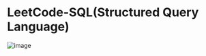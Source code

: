 # LeetCode-SQL(Structured Query Language)
![image](https://user-images.githubusercontent.com/91236026/184539510-12bcd6a8-da06-4604-88b2-b2ecfecc65d0.png)
